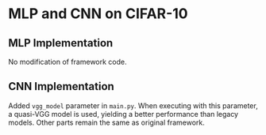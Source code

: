 # MLP and CNN on CIFAR-10

## MLP Implementation

No modification of framework code.

## CNN Implementation

Added `vgg_model` parameter in `main.py`. When executing with this parameter, a quasi-VGG model is used, yielding a better performance than legacy models. Other parts remain the same as original framework.

